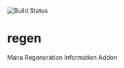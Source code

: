 ![Build Status](https://travis-ci.org/sylvanaar/regen.svg?branch=master)

# regen
Mana Regeneration Information Addon
